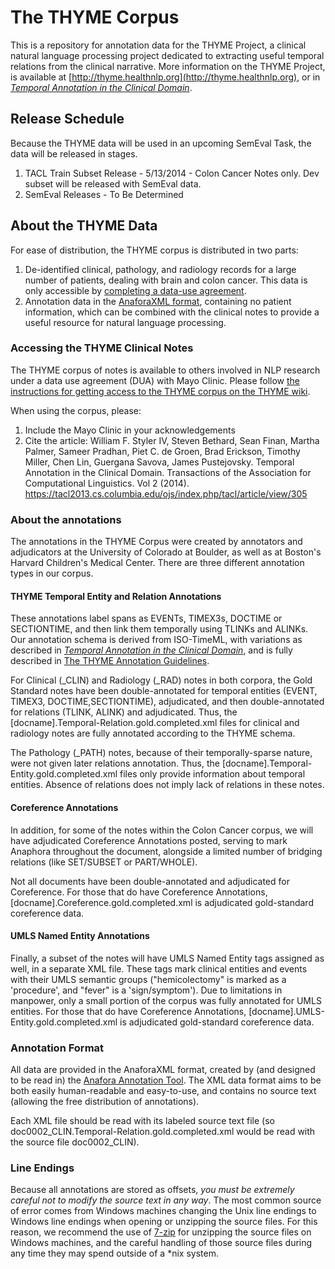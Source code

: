 The THYME Corpus
=========

This is a repository for annotation data for the THYME Project, a clinical natural language processing project dedicated to extracting useful temporal relations from the clinical narrative.  More information on the THYME Project, is available at [http://thyme.healthnlp.org](http://thyme.healthnlp.org), or in [*Temporal Annotation in the Clinical Domain*](http://www.transacl.org/wp-content/uploads/2014/04/47.pdf).

## Release Schedule

Because the THYME data will be used in an upcoming SemEval Task, the data will be released in stages.  

1. TACL Train Subset Release - 5/13/2014 - Colon Cancer Notes only.  Dev subset will be released with SemEval data.
2. SemEval Releases - To Be Determined

## About the THYME Data

For ease of distribution, the THYME corpus is distributed in two parts:

1. De-identified clinical, pathology, and radiology records for a large number of patients, dealing with brain and colon cancer.   This data is only accessible by [completing a data-use agreement](#DUA).
2. Annotation data in the [AnaforaXML format](#format), containing no patient information, which can be combined with the clinical notes to provide a useful resource for natural language processing.  

### Accessing the THYME Clinical Notes
<a name="DUA"/>

The THYME corpus of notes is available to others involved in NLP research under a data use agreement (DUA) with Mayo Clinic. Please follow [the instructions for getting access to the THYME corpus on the THYME wiki](http://thyme.healthnlp.org/#Getting_access_to_the_THYME_corpus_and_gold_standard_annotations).

When using the corpus, please:

1. Include the Mayo Clinic in your acknowledgements
2. Cite the article: William F. Styler IV, Steven Bethard, Sean Finan, Martha Palmer, Sameer Pradhan, Piet C. de Groen, Brad Erickson, Timothy Miller, Chen Lin, Guergana Savova, James Pustejovsky. Temporal Annotation in the Clinical Domain. Transactions of the Association for Computational Linguistics. Vol 2 (2014). https://tacl2013.cs.columbia.edu/ojs/index.php/tacl/article/view/305

### About the annotations

The annotations in the THYME Corpus were created by annotators and adjudicators at the University of Colorado at Boulder, as well as at Boston's Harvard Children's Medical Center.  There are three different annotation types in our corpus.

#### THYME Temporal Entity and Relation Annotations

These annotations label spans as EVENTs, TIMEX3s, DOCTIME or SECTIONTIME, and then link them temporally using TLINKs and ALINKs.  Our annotation schema is derived from ISO-TimeML, with variations as described in [*Temporal Annotation in the Clinical Domain*](http://www.transacl.org/wp-content/uploads/2014/04/47.pdf), and is fully described in [The THYME Annotation Guidelines](http://clear.colorado.edu/compsem/documents/THYME%20Guidelines.pdf).   

For Clinical (_CLIN) and Radiology (_RAD) notes in both corpora, the Gold Standard notes have been double-annotated for temporal entities (EVENT, TIMEX3, DOCTIME,SECTIONTIME), adjudicated, and then double-annotated for relations (TLINK, ALINK) and adjudicated. Thus, the [docname].Temporal-Relation.gold.completed.xml files for clinical and radiology notes are fully annotated according to the THYME schema.

The Pathology (_PATH) notes, because of their temporally-sparse nature, were not given later relations annotation.  Thus, the [docname].Temporal-Entity.gold.completed.xml files only provide information about temporal entities. Absence of relations does not imply lack of relations in these notes.

#### Coreference Annotations

In addition, for some of the notes within the Colon Cancer corpus, we will have adjudicated Coreference Annotations posted, serving to mark Anaphora throughout the document, alongside a limited number of bridging relations (like SET/SUBSET or PART/WHOLE).

Not all documents have been double-annotated and adjudicated for Coreference. For those that do have Coreference Annotations, [docname].Coreference.gold.completed.xml is adjudicated gold-standard coreference data.

#### UMLS Named Entity Annotations

Finally, a subset of the notes will have UMLS Named Entity tags assigned as well, in a separate XML file.  These tags mark clinical entities and events with their UMLS semantic groups ("hemicolectomy" is marked as a 'procedure', and "fever" is a 'sign/symptom').  Due to limitations in manpower, only a small portion of the corpus was fully annotated for UMLS entities.  For those that do have Coreference Annotations, [docname].UMLS-Entity.gold.completed.xml is adjudicated gold-standard coreference data.

### Annotation Format
<a name="format"/>

All data are provided in the AnaforaXML format, created by (and designed to be read in) the [Anafora Annotation Tool](https://github.com/weitechen/anafora).  The XML data format aims to be both easily human-readable and easy-to-use, and contains no source text (allowing the free distribution of annotations).

Each XML file should be read with its labeled source text file (so doc0002_CLIN.Temporal-Relation.gold.completed.xml would be read with the source file doc0002_CLIN).

### Line Endings

Because all annotations are stored as offsets, *you must be extremely careful not to modify the source text in any way*. The most common source of error comes from Windows machines changing the Unix line endings to Windows line endings when opening or unzipping the source files.  For this reason, we recommend the use of [7-zip](http://www.7-zip.org) for unzipping the source files on Windows machines, and the careful handling of those source files during any time they may spend outside of a *nix system.
